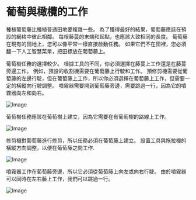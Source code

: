 # 葡萄與橄欖的工作


種植葡萄藤比種植普通田地要複雜一些。
為了獲得最好的結果，葡萄藤應該在預設的網格中彼此相鄰。
每根藤蔓的末端和起點，也應該大致相同的長度。
葡萄藤在現有的田地上，您可以像平常一樣直接啟動任務。
如果它們不在田裡，您必須翻一下人工智慧菜單，把田標放在葡萄藤上。



葡萄樹任務的選擇較少。
根據工具的不同，你必須選擇在藤蔓上工作還是在藤蔓旁邊工作。
例如，預設的收割機需要在葡萄藤上行駛和工作。
     預修剪機需要從葡萄藤的左邊行駛，但在葡萄藤上工作，所以你必須選擇在葡萄藤上工作，但需要一定的橫縱向行駛調整。
     噴霧器需要開到葡萄藤旁邊，需要跳過一行，因為它的噴霧器向左和向右。


![Image](assets/vineworkgen_0_0_765_510.png)


葡萄樹任務應該在葡萄樹上建立，因為它需要在有葡萄樹的路線上工作。


![Image](assets/vineworkharvest_0_0_765_510.png)


修剪機對葡萄藤進行修剪，所以任務必須在葡萄藤上建立。
設置工具與拖拉機的橫縱方向調整，以便在葡萄藤之間工作.


![Image](assets/vineworkpruner_0_0_765_510.png)


噴霧器工作在葡萄藤旁邊，所以它必須從葡萄藤上向左或向右行駛。
由於噴霧器可以同時在左右藤上工作，我們可以跳過一行。


![Image](assets/vineworkspray_0_0_765_510.png)

